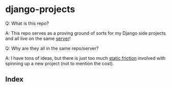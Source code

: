 # django-projects

Q: What is this repo?

A: This repo serves as a proving ground of sorts for my Django side projects and all live on the same [server](https://projects.djpeacher.com/)!

Q: Why are they all in the same repo/server?

A: I have tons of ideas, but there is just too much [static friction](https://en.wikipedia.org/wiki/Friction#Static_friction) involved with spinning up a new project (not to mention the cost).

## Index
